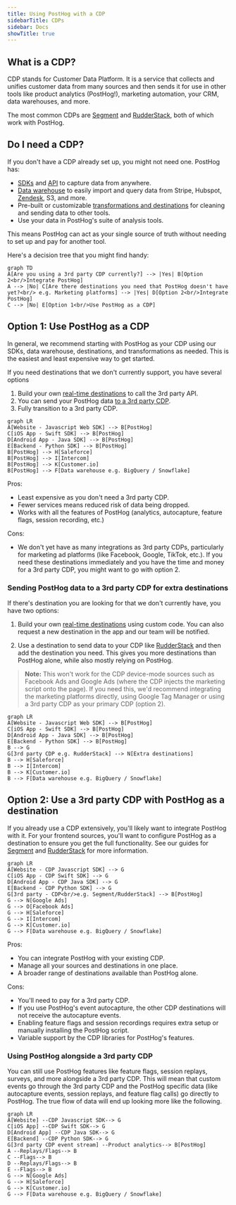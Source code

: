 ```yaml
---
title: Using PostHog with a CDP
sidebarTitle: CDPs
sidebar: Docs
showTitle: true
---
```


## What is a CDP?

CDP stands for Customer Data Platform. It is a service that collects and unifies customer data from many sources and then sends it for use in other tools like product analytics (PostHog!), marketing automation, your CRM, data warehouses, and more.

The most common CDPs are [Segment](/docs/libraries/segment) and [RudderStack](/docs/libraries/rudderstack), both of which work with PostHog.

## Do I need a CDP?

If you don't have a CDP already set up, you might not need one. PostHog has:

- [SDKs](/docs/libraries) and [API](/docs/api/capture) to capture data from anywhere.
- [Data warehouse](/docs/data-warehouse) to easily import and query data from Stripe, Hubspot, [Zendesk](/tutorials/zendesk-reports), S3, and more.
- Pre-built or customizable [transformations and destinations](/docs/cdp) for cleaning and sending data to other tools.
- Use your data in PostHog's suite of analysis tools.

This means PostHog can act as your single source of truth without needing to set up and pay for another tool.

Here's a decision tree that you might find handy:

```mermaid
graph TD
A[Are you using a 3rd party CDP currently?] --> |Yes| B[Option 2<br/>Integrate PostHog]
A --> |No| C[Are there destinations you need that PostHog doesn't have yet?<br/> e.g. Marketing platforms] --> |Yes| D[Option 2<br/>Integrate PostHog]
C --> |No| E[Option 1<br/>Use PostHog as a CDP]
```

## Option 1: Use PostHog as a CDP

In general, we recommend starting with PostHog as your CDP using our SDKs, data warehouse, destinations, and transformations as needed. This is the easiest and least expensive way to get started.

If you need destinations that we don't currently support, you have several options

1. Build your own [real-time destinations](/docs/cdp/destinations) to call the 3rd party API.
2. You can send your PostHog data [to a 3rd party CDP](#sending-posthog-data-to-a-3rd-party-cdp-for-extra-destinations).
2. Fully transition to a 3rd party CDP.

```mermaid
graph LR
A[Website - Javascript Web SDK] --> B[PostHog]
C[iOS App - Swift SDK] --> B[PostHog]
D[Android App - Java SDK] --> B[PostHog]
E[Backend - Python SDK] --> B[PostHog]
B[PostHog] --> H[Saleforce]
B[PostHog] --> I[Intercom]
B[PostHog] --> K[Customer.io]
B[PostHog] --> F[Data warehouse e.g. BigQuery / Snowflake]
```

Pros:
- Least expensive as you don't need a 3rd party CDP.
- Fewer services means reduced risk of data being dropped.
- Works with all the features of PostHog (analytics, autocapture, feature flags, session recording, etc.)

Cons:
- We don't yet have as many integrations as 3rd party CDPs, particularly for marketing ad platforms (like Facebook, Google, TikTok, etc.). If you need these destinations immediately and you have the time and money for a 3rd party CDP, you might want to go with option 2.

### Sending PostHog data to a 3rd party CDP for extra destinations

If there's destination you are looking for that we don't currently have, you have two options:

1. Build your own [real-time destinations](/docs/cdp/destinations) using custom code. You can also request a new destination in the app and our team will be notified.

2. Use a destination to send data to your CDP like [RudderStack](/docs/cdp/rudderstack-export) and then add the destination you need. This gives you more destinations than PostHog alone, while also mostly relying on PostHog. 
> **Note:** This won't work for the CDP device-mode sources such as Facebook Ads and Google Ads (where the CDP injects the marketing script onto the page). If you need this, we'd recommend integrating the marketing platforms directly, using Google Tag Manager or using a 3rd party CDP as your primary CDP (option 2).

```mermaid
graph LR
A[Website - Javascript Web SDK] --> B[PostHog]
C[iOS App - Swift SDK] --> B[PostHog]
D[Android App - Java SDK] --> B[PostHog]
E[Backend - Python SDK] --> B[PostHog]
B --> G
G[3rd party CDP e.g. RudderStack] --> N[Extra destinations]
B --> H[Saleforce]
B --> I[Intercom]
B --> K[Customer.io]
B --> F[Data warehouse e.g. BigQuery / Snowflake]
```

## Option 2: Use a 3rd party CDP with PostHog as a destination

If you already use a CDP extensively, you'll likely want to integrate PostHog with it. For your frontend sources, you'll want to configure PostHog as a destination to ensure you get the full functionality. See our guides for [Segment](/docs/libraries/segment) and [RudderStack](/docs/libraries/rudderstack) for more information.

```mermaid
graph LR
A[Website - CDP Javascript SDK] --> G
C[iOS App - CDP Swift SDK] --> G
D[Android App - CDP Java SDK] --> G
E[Backend - CDP Python SDK] --> G
G[3rd party - CDP<br/>e.g. Segment/RudderStack] --> B[PostHog]
G --> N[Google Ads]
G --> O[Facebook Ads]
G --> H[Saleforce]
G --> I[Intercom]
G --> K[Customer.io]
G --> F[Data warehouse e.g. BigQuery / Snowflake]
```

Pros:
- You can integrate PostHog with your existing CDP.
- Manage all your sources and destinations in one place.
- A broader range of destinations available than PostHog alone.

Cons:
- You'll need to pay for a 3rd party CDP.
- If you use PostHog's event autocapture, the other CDP destinations will not receive the autocapture events.
- Enabling feature flags and session recordings requires extra setup or manually installing the PostHog script.
- Variable support by the CDP libraries for PostHog's features.

### Using PostHog alongside a 3rd party CDP

You can still use PostHog features like feature flags, session replays, surveys, and more alongside a 3rd party CDP. This will mean that custom events go through the 3rd party CDP and the PostHog specific data (like autocapture events, session replays, and feature flag calls) go directly to PostHog. The true flow of data will end up looking more like the following.

```mermaid
graph LR
A[Website] --CDP Javascript SDK--> G
C[iOS App] --CDP Swift SDK--> G
D[Android App] --CDP Java SDK--> G
E[Backend] --CDP Python SDK--> G
G[3rd party CDP event stream] --Product analytics--> B[PostHog]
A --Replays/Flags--> B
C --Flags--> B
D --Replays/Flags--> B
E --Flags--> B
G --> N[Google Ads]
G --> H[Saleforce]
G --> K[Customer.io]
G --> F[Data warehouse e.g. BigQuery / Snowflake]
```